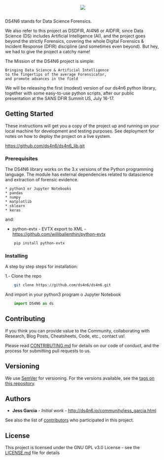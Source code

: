 <!-- PROJECT LOGO -->

<p align="center">
  <a href="http://www.ds4n6.io">
    <img src="http://www.ds4n6.io/images/DS4N6.jpg">
  </a>

<div>
    <a href="https://twitter.com/ds4n6_io"><span class="fa fa-twitter"></span></a>
    <a href="https://www.youtube.com/channel/UC8G86XMS_b4T_hlAP4Puryg/"><span class="fa fa-youtube"></span></a>
    <a href="mailto:ds4n6@one-esecurity.com"><span class="fa fa-envelope"></span></a>
</div>
</p>

<a href="http://www.ds4n6.io" title=""><img src="http://ds4n6.io/images/logo-s.png" alt="" /></a>

DS4N6 stands for Data Science Forensics.

We also refer to this project as DSDFIR, AI4N6 or AIDFIR, since Data Science (DS) includes Artificial Intelligence (AI), and the project goes beyond the strictly Forensics, covering the whole Digital Forensics & Incident Response (DFIR) discipline (and sometimes even beyond). But hey, we had to give the project a catchy name!

The Mission of the DS4N6 project is simple: 
```
Bringing Data Science & Artificial Intelligence
to the fingertips of the average Forensicator,
and promote advances in the field
```
We will be releasing the first (modest) version of our ds4n6 python library, together with some easy-to-use python scripts, after our public presentation at the SANS DFIR Summit US, July 16-17. 

## Getting Started

These instructions will get you a copy of the project up and running on your local machine for development and testing purposes. See deployment for notes on how to deploy the project on a live system.

https://github.com/ds4n6/ds4n6_lib.git

### Prerequisites

The DS4N6 library works on the 3.x versions of the Python programming language. The module has external dependencies related to datascience and extraction of forensic evidence.

```
* python3 or Jupyter Notebooks
* pandas
* numpy
* matplotlib
* sklearn
* keras
```
and:
* python-evtx - EVTX export to XML - https://github.com/williballenthin/python-evtx 
```sh
    pip install python-evtx
```

### Installing

A step by step steps for installation:

1.- Clone the repo

```sh
    git clone https://github.com/ds4n6/ds4n6.git
```

And import in your python3 program o Jupyter Notebook

```python
    import DS4N6 as ds
```

## Contributing

If you think you can provide value to the Community, collaborating with Research, Blog Posts, Cheatsheets, Code, etc., contact us! 

Please read [CONTRIBUTING.md](https://gist.github.com/PurpleBooth/b24679402957c63ec426) for details on our code of conduct, and the process for submitting pull requests to us.

## Versioning

We use [SemVer](http://semver.org/) for versioning. For the versions available, see the [tags on this repository](https://github.com/your/project/tags). 

## Authors

* **Jess Garcia** - *Initial work* - http://ds4n6.io/community/jess_garcia.html

See also the list of [contributors](http://ds4n6.io/community.html) who participated in this project.

## License

This project is licensed under the GNU GPL v3.0 License - see the [LICENSE.md](LICENSE.md) file for details

